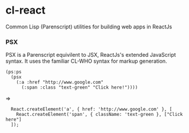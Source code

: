 # cl-react
Common Lisp (Parenscript) utilities for building web apps in ReactJs

### PSX

PSX is a Parenscript equivilent to JSX, ReactJs's extended JavaScript syntax. It uses the familiar CL-WHO syntax for markup generation.

````
(ps:ps 
  (psx 
    (:a :href "http://www.google.com"
      (:span :class "text-green" "Click here!"))))
````

=>

````
  React.createElement('a', { href: 'http://www.google.com' }, [
    React.createElement('span', { className: 'text-green }, ["Click here"]
  ]);
````
